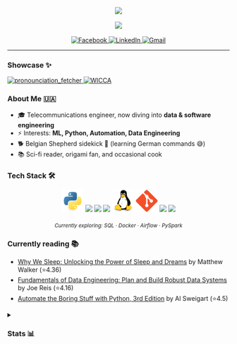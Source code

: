 <!-- Heavely inspired by https://github.com/DenverCoder1/DenverCoder1/blob/main/README.md -->
<!-- <a href="" target="_blank"> -->
<p align="center" title="My name">
  <a href="https://github.com/Todmount" target="_blank">
    <img src="https://res.cloudinary.com/dxteec1w4/image/upload/v1756158343/GithubName_niep5u.png" style="width:255px">
  </a>
</p>

<!-- Typing animation -->
<p align="center" title="Cool animation">
  <a href="https://github.com/denvercoder1/readme-typing-svg" target="_blank" alt="(cool typing animation) Aspiring Developer">
    <img src="https://readme-typing-svg.herokuapp.com?lines=Aspiring+Data+Software+Engineer;Always+curious+to+build+new+things&center=true&color=41b883&title_color=F39C12&width=550&height=45&size=25&duration=4500&pause=1000">
  </a>
</p>

<!-- Socials -->
<p align="center">
  <a href="https://www.facebook.com/todmount/" target="_blank" alt="Facebook" title="Facebook">
    <img src="https://res.cloudinary.com/dxteec1w4/image/upload/v1756063251/Facebook-f_Logo-Blue-Logo.vue_dark_ho8eul.png" alt="Facebook" width="80"/>
  </a>
  <a href="https://www.linkedin.com/in/todmount" target="_blank" alt="LinkedIn" title="LinkedIn">
    <img src="https://res.cloudinary.com/dxteec1w4/image/upload/v1756063250/LinkedIn-Icon-Logo.vue_dark_n75yls.png" alt="LinkedIn" width="80"/>
  </a>
  <a href="mailto:todmount@gmail.com" target="_blank" alt="Gmail" title="Mail me">
    <img src="https://res.cloudinary.com/dxteec1w4/image/upload/v1756063254/Gmail-Logo.vue_dark_qjue9a.png" alt="Gmail" width="80"/>
  </a>
  
<sub><hr title="Nothing interesting, look further"></sub>

<!-- Projects I'm proud of -->
<!--  colors 
solarized dark bg- 002b36
vue dark bg - 273849
vue dark txt - 41b883
shadow green - ffffff00
github dimmed - 24292F
amber - F39C12
181F1F
&bg_color=DEG135,1D2B2A,24292F,273849
&bg_color=DEG135,1F2A36,E8F1F2
&bg_color=DEG135,2C3E50,D5EDE4
-->
<h3 align="left" title="Projects I'm proud of">Showcase ✨</h3>
<p align="left">
  <a href="https://github.com/Todmount/pronunciation_fetcher" target="_blank">
    <img 
      src="https://denvercoder1-github-readme-stats.vercel.app/api/pin/?username=todmount&repo=pronunciation_fetcher&theme=vue-dark&hide_border=true&title_color=41b883&show_icons=false&bg_color=162322&border_color=0B1313" 
      width="280"
      alt="pronounciation_fetcher"
      >
  </a>
  <a href="https://github.com/Todmount/wicca" target="_blank">
    <img 
      src="https://denvercoder1-github-readme-stats.vercel.app/api/pin/?username=todmount&repo=wicca&theme=vue-dark&hide_border=true&title_color=41b883&show_icons=false&bg_color=162322" 
      width="280"
      alt="WICCA"
      >
  </a>
</p>

<!-- Introduction -->
<h3 align="left" title="Introduction">About Me 🇺🇦</h3>

- 🎓 Telecommunications engineer, now diving into **data & software engineering**
- ⚡ Interests: **ML, Python, Automation, Data Engineering**
- 🐕 Belgian Shepherd sidekick 🐾 (learning German commands 😅)
- 📚 Sci-fi reader, origami fan, and occasional cook

<!-- Tools Icon Set: https://devicon.dev/-->
<h3 align="left" title="Tools I use">Tech Stack 🛠️</h3>
<p align="center">
  <img src="https://raw.githubusercontent.com/devicons/devicon/master/icons/python/python-original.svg" width="50"/>
  <img src="https://cdn.jsdelivr.net/gh/devicons/devicon@latest/icons/numpy/numpy-original.svg" width="50"/>
  <img src="https://cdn.jsdelivr.net/gh/devicons/devicon@latest/icons/pandas/pandas-original.svg" width="50"/>
  <img src="https://cdn.jsdelivr.net/gh/devicons/devicon@latest/icons/jupyter/jupyter-original-wordmark.svg" width="50"/>
  <img src="https://raw.githubusercontent.com/devicons/devicon/master/icons/linux/linux-original.svg" width="50"/>
  <img src="https://raw.githubusercontent.com/devicons/devicon/master/icons/git/git-original.svg" width="50"/>
  <img src="https://cdn.jsdelivr.net/gh/devicons/devicon@latest/icons/pycharm/pycharm-original.svg" width="50"/>
  <img src="https://cdn.jsdelivr.net/gh/devicons/devicon@latest/icons/anaconda/anaconda-original.svg" width="50"/>
</p>
<!-- Tools I'm learning -->
<p align="center" title="Tools I'm diving in"><sub><i>Currently exploring: SQL · Docker · Airflow · PySpark</i></sub></p>

<!-- Workflow: https://github.com/marketplace/actions/goodreads-profile-workflow -->
<h3 align="left" title="Books I'm reading">Currently reading 📚</h3>

<!-- GOODREADS-LIST:START -->
- [Why We Sleep: Unlocking the Power of Sleep and Dreams](https://www.goodreads.com/review/show/7850495241?utm_medium=api&utm_source=rss) by Matthew Walker (⭐️4.36)
- [Fundamentals of Data Engineering: Plan and Build Robust Data Systems](https://www.goodreads.com/review/show/7850230893?utm_medium=api&utm_source=rss) by Joe Reis (⭐️4.16)
- [Automate the Boring Stuff with Python, 3rd Edition](https://www.goodreads.com/review/show/7850229429?utm_medium=api&utm_source=rss) by Al Sweigart (⭐️4.5)
<!-- GOODREADS-LIST:END -->

<!-- Stats -->
<details title="Stats is so cool">
  <summary><h3>Stats 📊 </h3></summary>
    <p>
      <img src="https://github-readme-stats.vercel.app/api/wakatime?username=Todmount&theme=vue-dark&bg_color=DEG135,1D2B2A,24292F,273849&hide_border=true">
    </p>
</details>

